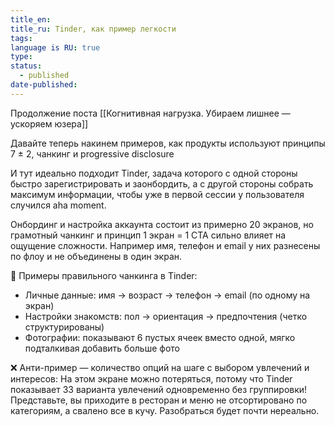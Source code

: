```yaml
---
title_en:
title_ru: Tinder, как пример легкости
tags:
language is RU: true
type:
status:
  - published
date-published:
---
```

Продолжение поста [[Когнитивная нагрузка. Убираем лишнее — ускоряем юзера]]


Давайте теперь накинем примеров, как продукты используют принципы 7 ± 2, чанкинг и progressive disclosure

И тут идеально подходит Tinder, задача которого с одной стороны быстро зарегистрировать и заонбордить, а с другой стороны собрать максимум информации, чтобы уже в первой сессии у пользователя случился aha moment. 

Онбординг и настройка аккаунта состоит из примерно 20 экранов, но грамотный чанкинг и принцип 1 экран = 1 CTA сильно влияет на ощущение сложности. Например имя, телефон и email у них разнесены по флоу и не объединены в один экран.

🎯 Примеры правильного чанкинга в Tinder:
- Личные данные: имя → возраст → телефон → email (по одному на экран)
- Настройки знакомств: пол → ориентация → предпочтения (четко структурированы)
- Фотографии: показывают 6 пустых ячеек вместо одной, мягко подталкивая добавить больше фото

❌ Анти-пример — количество опций на шаге с выбором увлечений и интересов:
На этом экране можно потеряться, потому что Tinder показывает 33 варианта увлечений одновременно без группировки! Представьте, вы приходите в ресторан и меню не отсортировано по категориям, а свалено все в кучу. Разобраться будет почти нереально. 

